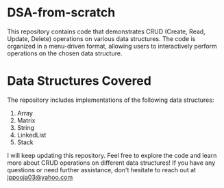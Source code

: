 # DSA-from-scratch

This repository contains code that demonstrates CRUD (Create, Read, Update, Delete) operations on various data structures. The code is organized in a menu-driven format, allowing users to interactively perform operations on the chosen data structure.

# Data Structures Covered 
The repository includes implementations of the following data structures:

1. Array
2. Matrix
3. String
4. LinkedList
5. Stack

I will keep updating this repository. Feel free to explore the code and learn more about CRUD operations on different data structures! If you have any questions or need further assistance, don't hesitate to reach out at jppooja03@yahoo.com

